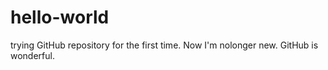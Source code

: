 # hello-world
trying GitHub repository for the first time.
Now I'm nolonger new. GitHub is wonderful.
